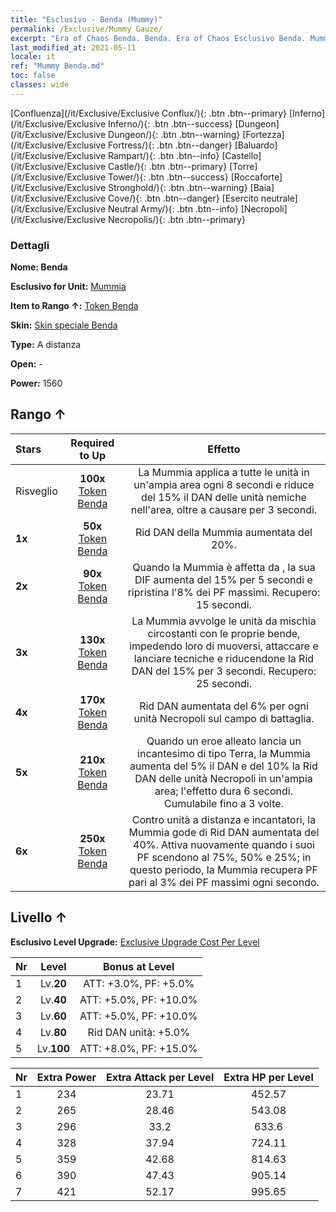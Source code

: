 ```yaml
---
title: "Esclusivo - Benda (Mummy)"
permalink: /Exclusive/Mummy Gauze/
excerpt: "Era of Chaos Benda. Benda. Era of Chaos Esclusivo Benda. Mummia Esclusivo."
last_modified_at: 2021-05-11
locale: it
ref: "Mummy Benda.md"
toc: false
classes: wide
---
```

 [Confluenza](/it/Exclusive/Exclusive Conflux/){: .btn .btn--primary} [Inferno](/it/Exclusive/Exclusive Inferno/){: .btn .btn--success} [Dungeon](/it/Exclusive/Exclusive Dungeon/){: .btn .btn--warning} [Fortezza](/it/Exclusive/Exclusive Fortress/){: .btn .btn--danger} [Baluardo](/it/Exclusive/Exclusive Rampart/){: .btn .btn--info} [Castello](/it/Exclusive/Exclusive Castle/){: .btn .btn--primary} [Torre](/it/Exclusive/Exclusive Tower/){: .btn .btn--success} [Roccaforte](/it/Exclusive/Exclusive Stronghold/){: .btn .btn--warning} [Baia](/it/Exclusive/Exclusive Cove/){: .btn .btn--danger} [Esercito neutrale](/it/Exclusive/Exclusive Neutral Army/){: .btn .btn--info} [Necropoli](/it/Exclusive/Exclusive Necropolis/){: .btn .btn--primary} 

### Dettagli
 **Nome: Benda** 

 **Esclusivo for Unit:** [Mummia](/it/units/Mummy/) 

 **Item to Rango ↑:** [Token Benda](/ItemsIT/con_981/)

 **Skin:** [Skin speciale Benda](/ItemsIT/con_649/)

 **Type:** A distanza

 **Open:** -

 **Power:** 1560

## Rango ↑

  |     Stars    |  Required to Up | Effetto |
  |:-------------|:---------------:|:---------------:|
  |  Risveglio  | **100x** [Token Benda](/ItemsIT/con_981/) | La Mummia applica <Morale basso> a tutte le unità in un'ampia area ogni 8 secondi e riduce del 15% il DAN delle unità nemiche nell'area, oltre a causare <Pestilenza> per 3 secondi. |
  | **1x** <i class="fas fa-star"/> | **50x** [Token Benda](/ItemsIT/con_981/) | Rid DAN della Mummia aumentata del 20%. |
  | **2x** <i class="fas fa-star"/> | **90x** [Token Benda](/ItemsIT/con_981/) | Quando la Mummia è affetta da <Morale basso>, la sua DIF aumenta del 15% per 5 secondi e ripristina l'8% dei PF massimi. Recupero: 15 secondi. |
  | **3x** <i class="fas fa-star"/> | **130x** [Token Benda](/ItemsIT/con_981/) | <Mummificazione> La Mummia avvolge le unità da mischia circostanti con le proprie bende, impedendo loro di muoversi, attaccare e lanciare tecniche e riducendone la Rid DAN del 15% per 3 secondi. Recupero: 25 secondi. |
  | **4x** <i class="fas fa-star"/> | **170x** [Token Benda](/ItemsIT/con_981/) | Rid DAN aumentata del 6% per ogni unità Necropoli sul campo di battaglia. |
  | **5x** <i class="fas fa-star"/> | **210x** [Token Benda](/ItemsIT/con_981/) | Quando un eroe alleato lancia un incantesimo di tipo Terra, la Mummia aumenta del 5% il DAN e del 10% la Rid DAN delle unità Necropoli in un'ampia area; l'effetto dura 6 secondi. Cumulabile fino a 3 volte. |
  | **6x** <i class="fas fa-star"/> | **250x** [Token Benda](/ItemsIT/con_981/) | Contro unità a distanza e incantatori, la Mummia gode di Rid DAN aumentata del 40%. Attiva nuovamente <Mummificazione> quando i suoi PF scendono al 75%, 50% e 25%; in questo periodo, la Mummia recupera PF pari al 3% dei PF massimi ogni secondo. |


## Livello ↑
 **Esclusivo Level Upgrade:** [Exclusive Upgrade Cost Per Level](/Exclusive/ExclusiveUpgradeCostPerLevel/)

  |  Nr  |   Level  | Bonus at Level |
  |:-----|:--------:|:--------------:|
  | 1 | Lv.**20** | ATT: +3.0%, PF: +5.0% |
  | 2 | Lv.**40** | ATT: +5.0%, PF: +10.0% |
  | 3 | Lv.**60** | ATT: +5.0%, PF: +10.0% |
  | 4 | Lv.**80** | Rid DAN unità: +5.0% |
  | 5 | Lv.**100** | ATT: +8.0%, PF: +15.0% |


  |  Nr  |  Extra Power | Extra Attack per Level | Extra HP per Level |
  |:-----|:--------:|:--------:|:--------:|
  | 1 | 234 | 23.71 | 452.57 |
  | 2 | 265 | 28.46 | 543.08 |
  | 3 | 296 | 33.2 | 633.6 |
  | 4 | 328 | 37.94 | 724.11 |
  | 5 | 359 | 42.68 | 814.63 |
  | 6 | 390 | 47.43 | 905.14 |
  | 7 | 421 | 52.17 | 995.65 |


